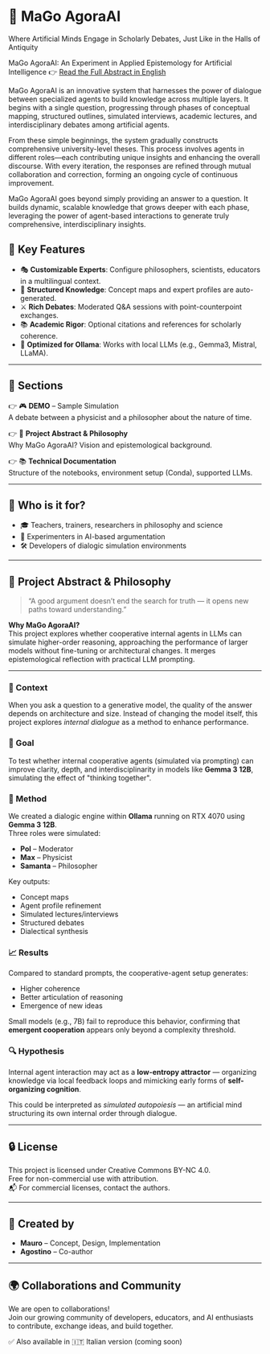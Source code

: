 # 🏩 MaGo AgoraAI

Where Artificial Minds Engage in Scholarly Debates, Just Like in the Halls of Antiquity

MaGo AgoraAI: An Experiment in Applied Epistemology for Artificial Intelligence 👉  [Read the Full Abstract in English](../docs/abstract.md)

MaGo AgoraAI is an innovative system that harnesses the power of dialogue between specialized agents to build knowledge across multiple layers. It begins with a single question, progressing through phases of conceptual mapping, structured outlines, simulated interviews, academic lectures, and interdisciplinary debates among artificial agents.

From these simple beginnings, the system gradually constructs comprehensive university-level theses. This process involves agents in different roles—each contributing unique insights and enhancing the overall discourse. With every iteration, the responses are refined through mutual collaboration and correction, forming an ongoing cycle of continuous improvement.

MaGo AgoraAI goes beyond simply providing an answer to a question. It builds dynamic, scalable knowledge that grows deeper with each phase, leveraging the power of agent-based interactions to generate truly comprehensive, interdisciplinary insights.

## 🌟 Key Features

- 🎭 **Customizable Experts**: Configure philosophers, scientists, educators in a multilingual context.
- 🧠 **Structured Knowledge**: Concept maps and expert profiles are auto-generated.
- ⚔️ **Rich Debates**: Moderated Q&A sessions with point-counterpoint exchanges.
- 📚 **Academic Rigor**: Optional citations and references for scholarly coherence.
- 🔧 **Optimized for Ollama**: Works with local LLMs (e.g., Gemma3, Mistral, LLaMA).

---

## 📂 Sections

👉 🎮 **DEMO** – Sample Simulation  
A debate between a physicist and a philosopher about the nature of time.

👉 🧪 **Project Abstract & Philosophy**  
Why MaGo AgoraAI? Vision and epistemological background.

👉 📚 **Technical Documentation**  
Structure of the notebooks, environment setup (Conda), supported LLMs.

---

## 👥 Who is it for?

- 🎓 Teachers, trainers, researchers in philosophy and science  
- 🧠 Experimenters in AI-based argumentation  
- 🛠️ Developers of dialogic simulation environments

---

## 🧪 Project Abstract & Philosophy

> “A good argument doesn’t end the search for truth — it opens new paths toward understanding.”

**Why MaGo AgoraAI?**  
This project explores whether cooperative internal agents in LLMs can simulate higher-order reasoning, approaching the performance of larger models without fine-tuning or architectural changes. It merges epistemological reflection with practical LLM prompting.

---

### 🔬 Context

When you ask a question to a generative model, the quality of the answer depends on architecture and size. Instead of changing the model itself, this project explores *internal dialogue* as a method to enhance performance.

### 🎯 Goal

To test whether internal cooperative agents (simulated via prompting) can improve clarity, depth, and interdisciplinarity in models like **Gemma 3 12B**, simulating the effect of "thinking together".

### 🧪 Method

We created a dialogic engine within **Ollama** running on RTX 4070 using **Gemma 3 12B**.  
Three roles were simulated:

- **Pol** – Moderator  
- **Max** – Physicist  
- **Samanta** – Philosopher

Key outputs:

- Concept maps  
- Agent profile refinement  
- Simulated lectures/interviews  
- Structured debates  
- Dialectical synthesis

### 📈 Results

Compared to standard prompts, the cooperative-agent setup generates:
- Higher coherence
- Better articulation of reasoning
- Emergence of new ideas

Small models (e.g., 7B) fail to reproduce this behavior, confirming that **emergent cooperation** appears only beyond a complexity threshold.

### 🔍 Hypothesis

Internal agent interaction may act as a **low-entropy attractor** — organizing knowledge via local feedback loops and mimicking early forms of **self-organizing cognition**.

This could be interpreted as *simulated autopoiesis* — an artificial mind structuring its own internal order through dialogue.

---

## 🔒 License

This project is licensed under Creative Commons BY-NC 4.0.  
Free for non-commercial use with attribution.  
📬 For commercial licenses, contact the authors.

---

## 🤝 Created by

- **Mauro** – Concept, Design, Implementation  
- **Agostino** – Co-author

---

## 🌍 Collaborations and Community

We are open to collaborations!  
Join our growing community of developers, educators, and AI enthusiasts to contribute, exchange ideas, and build together.

✅ Also available in 🇮🇹 Italian version (coming soon)

